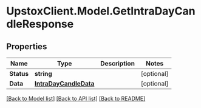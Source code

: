 # UpstoxClient.Model.GetIntraDayCandleResponse
## Properties

Name | Type | Description | Notes
------------ | ------------- | ------------- | -------------
**Status** | **string** |  | [optional] 
**Data** | [**IntraDayCandleData**](IntraDayCandleData.md) |  | [optional] 

[[Back to Model list]](../README.md#documentation-for-models) [[Back to API list]](../README.md#documentation-for-api-endpoints) [[Back to README]](../README.md)

